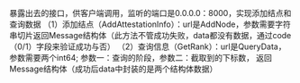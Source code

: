 暴露出去的接口，供客户端调用，监听的端口是0.0.0.0：8000，实现添加结点和查询数据
（1）添加结点（AddAttestationInfo）：url是AddNode，参数需要字符串切片返回Message结构体（此方法不管成功失败，data都没有数据，通过code （0/1）字段来验证成功与否）
（2）查询信息（GetRank）：url是QueryData，参数需要两个int64;  参数一：查询的阶段，参数二：截取到的下标数，
       返回Message结构体（成功后data中封装的是两个结构体数据）